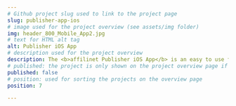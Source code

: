 ```yaml
---
# Github project slug used to link to the project page
slug: publisher-app-ios
# image used for the project overview (see assets/img folder)
img: header_800_Mobile_App2.jpg
# text for HTML alt tag
alt: Publisher iOS App
# description used for the project overview
description: The <b>affilinet Publisher iOS App</b> is an easy to use free app that enables performance marketing specialists which have an affilinet account(s) to securely manage their business from their iOS devices.
# published: the project is only shown on the project overview page if set to true
published: false
# position: used for sorting the projects on the overview page 
position: 7

---
```

